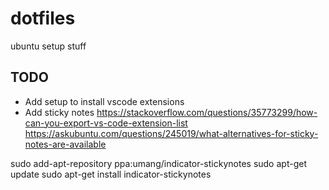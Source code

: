 # dotfiles
ubuntu setup stuff


TODO
----

- Add setup to install vscode extensions
- Add sticky notes
https://stackoverflow.com/questions/35773299/how-can-you-export-vs-code-extension-list
https://askubuntu.com/questions/245019/what-alternatives-for-sticky-notes-are-available

sudo add-apt-repository ppa:umang/indicator-stickynotes
sudo apt-get update
sudo apt-get install indicator-stickynotes
